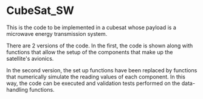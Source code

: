 # CubeSat_SW
This is the code to be implemented in a cubesat whose payload is a microwave energy transmission system.

There are 2 versions of the code. In the first, the code is shown along with functions that allow the setup of the components that make up the satellite's avionics.

In the second version, the set up functions have been replaced by functions that numerically simulate the reading values ​​of each component. In this way, the code can be executed and validation tests performed on the data-handling functions.
